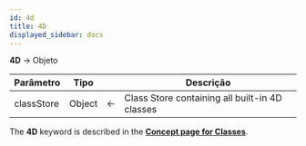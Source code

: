 ```yaml
---
id: 4d
title: 4D
displayed_sidebar: docs
---
```


**4D** -> Objeto

| Parâmetro  | Tipo   |   | Descrição                                      |
| ---------- | ------ | - | ---------------------------------------------- |
| classStore | Object | ← | Class Store containing all built-in 4D classes |

The **4D** keyword is described in the [**Concept page for Classes**](../Concepts/classes.md#4d).
